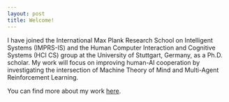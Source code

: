 ```yaml
---
layout: post
title: Welcome!
---
```


I have joined the International Max Plank Research School on Intelligent Systems (IMPRS-IS) and the Human Computer Interaction and Cognitive Systems (HCI CS) group at the University of Stuttgart, Germany, as a  Ph.D. scholar. 
My work will focus on improving human-AI cooperation by investigating the intersection of Machine Theory of Mind and Multi-Agent Reinforcement Learning.

You can find more about my work [here](https://www.perceptualui.org/people/ruhdorfer/).